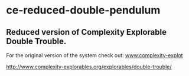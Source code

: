# ce-reduced-double-pendulum

## Reduced version of Complexity Explorable **Double Trouble**.

For the original version of the system check out: www.complexity-explot

http://www.complexity-explorables.org/explorables/double-trouble/


